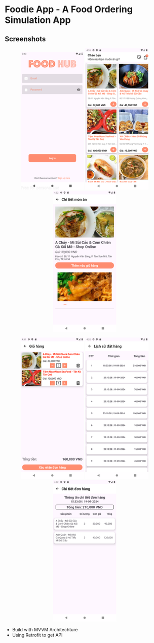 # Foodie App - A Food Ordering Simulation App

## Screenshots
<p align="center">
  <img src="app/src/main/res/drawable/screenshot1.png" alt="Image 1" width="200" />
  <img src="app/src/main/res/drawable/screenshot2.png" alt="Image 2" width="200" />
  <img src="app/src/main/res/drawable/screenshot3.png" alt="Image 3" width="200" />
</p>
<p align="center">
  <img src="app/src/main/res/drawable/screenshot4.png" alt="Image 1" width="200" />
  <img src="app/src/main/res/drawable/screenshot5.png" alt="Image 2" width="200" />
  <img src="app/src/main/res/drawable/screenshot6.png" alt="Image 3" width="200" />
</p>

* Build with MVVM Architechture
* Using Retrofit to get API
